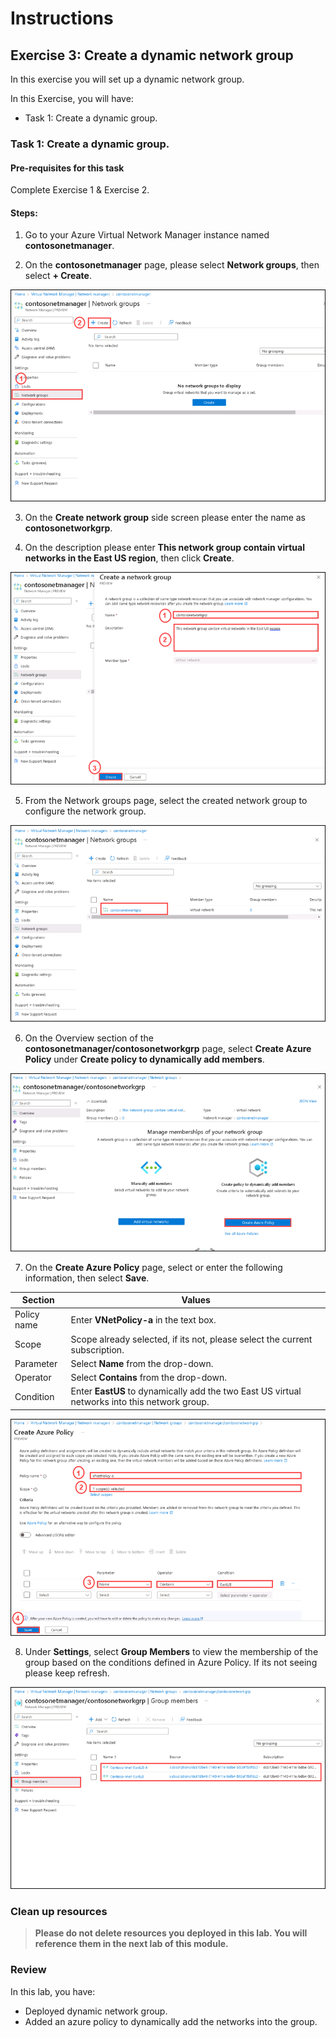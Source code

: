 # Instructions

## Exercise 3: Create a dynamic network group

In this exercise you will set up a dynamic network group.

In this Exercise, you will have:

  + Task 1: Create a dynamic group.

### Task 1: Create a dynamic group.

#### Pre-requisites for this task

Complete Exercise 1 & Exercise 2.

#### Steps:

1. Go to your Azure Virtual Network Manager instance named **contosonetmanager**.

2. On the **contosonetmanager** page, please select **Network groups**, then select **+ Create**.

![img](../media/dyn1.png)

3. On the **Create network group** side screen please enter the name as **contosonetworkgrp**.

4. On the description please enter **This network group contain virtual networks in the East US region**, then click **Create**.

![img](../media/dyn2.png)

5. From the Network groups page, select the created network group to configure the network group.

![img](../media/dyn3.png)

6. On the Overview section of the **contosonetmanager/contosonetworkgrp** page, select **Create Azure Policy** under **Create policy to dynamically add members**.

![img](../media/dyn4.png)

7. On the **Create Azure Policy** page, select or enter the following information, then select **Save**.

  | Section | Values |
  | ------- | ------ |
  | Policy name | Enter **VNetPolicy-a** in the text box. |
  | Scope | Scope already selected, if its not, please select the current subscription. |
  | Parameter | Select **Name** from the drop-down.|
  | Operator | Select **Contains** from the drop-down. |
  | Condition | Enter **EastUS** to dynamically add the two East US virtual networks into this network group. |
  
![img](../media/dyn5.png)

8. Under **Settings**, select **Group Members** to view the membership of the group based on the conditions defined in Azure Policy. If its not seeing please keep refresh.

![img](../media/dyn6.png)

 ### Clean up resources

>**Please do not delete resources you deployed in this lab. You will reference them in the next lab of this module.**

### Review

In this lab, you have:

+ Deployed dynamic network group.
+ Added an azure policy to dynamically add the networks into the group.
